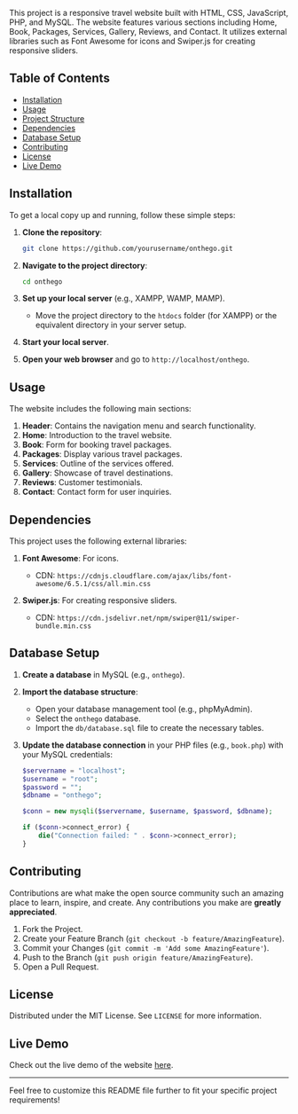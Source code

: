 This project is a responsive travel website built with HTML, CSS, JavaScript, PHP, and MySQL. The website features various sections including Home, Book, Packages, Services, Gallery, Reviews, and Contact. It utilizes external libraries such as Font Awesome for icons and Swiper.js for creating responsive sliders.

## Table of Contents

- [Installation](#installation)
- [Usage](#usage)
- [Project Structure](#project-structure)
- [Dependencies](#dependencies)
- [Database Setup](#database-setup)
- [Contributing](#contributing)
- [License](#license)
- [Live Demo](#live-demo)

## Installation

To get a local copy up and running, follow these simple steps:

1. **Clone the repository**:
   ```sh
   git clone https://github.com/yourusername/onthego.git
   ```

2. **Navigate to the project directory**:
   ```sh
   cd onthego
   ```

3. **Set up your local server** (e.g., XAMPP, WAMP, MAMP).
   - Move the project directory to the `htdocs` folder (for XAMPP) or the equivalent directory in your server setup.

4. **Start your local server**.

5. **Open your web browser** and go to `http://localhost/onthego`.

## Usage

The website includes the following main sections:

1. **Header**: Contains the navigation menu and search functionality.
2. **Home**: Introduction to the travel website.
3. **Book**: Form for booking travel packages.
4. **Packages**: Display various travel packages.
5. **Services**: Outline of the services offered.
6. **Gallery**: Showcase of travel destinations.
7. **Reviews**: Customer testimonials.
8. **Contact**: Contact form for user inquiries.

## Dependencies

This project uses the following external libraries:

1. **Font Awesome**: For icons.
   - CDN: `https://cdnjs.cloudflare.com/ajax/libs/font-awesome/6.5.1/css/all.min.css`

2. **Swiper.js**: For creating responsive sliders.
   - CDN: `https://cdn.jsdelivr.net/npm/swiper@11/swiper-bundle.min.css`

## Database Setup

1. **Create a database** in MySQL (e.g., `onthego`).

2. **Import the database structure**:
   - Open your database management tool (e.g., phpMyAdmin).
   - Select the `onthego` database.
   - Import the `db/database.sql` file to create the necessary tables.

3. **Update the database connection** in your PHP files (e.g., `book.php`) with your MySQL credentials:
   ```php
   $servername = "localhost";
   $username = "root";
   $password = "";
   $dbname = "onthego";

   $conn = new mysqli($servername, $username, $password, $dbname);

   if ($conn->connect_error) {
       die("Connection failed: " . $conn->connect_error);
   }
   ```

## Contributing

Contributions are what make the open source community such an amazing place to learn, inspire, and create. Any contributions you make are **greatly appreciated**.

1. Fork the Project.
2. Create your Feature Branch (`git checkout -b feature/AmazingFeature`).
3. Commit your Changes (`git commit -m 'Add some AmazingFeature'`).
4. Push to the Branch (`git push origin feature/AmazingFeature`).
5. Open a Pull Request.

## License

Distributed under the MIT License. See `LICENSE` for more information.

## Live Demo

Check out the live demo of the website [here](https://onthegotravel.netlify.app/).

---

Feel free to customize this README file further to fit your specific project requirements!
